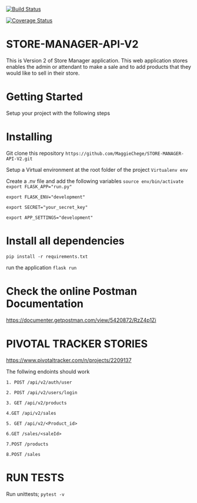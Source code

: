 
[![Build Status](https://travis-ci.org/MaggieChege/STORE-MANAGER-API-V2.svg?branch=develop)](https://travis-ci.org/MaggieChege/STORE-MANAGER-API-V2)

[![Coverage Status](https://coveralls.io/repos/github/MaggieChege/STORE-MANAGER-API-V2/badge.png?branch=develop)](https://coveralls.io/github/MaggieChege/STORE-MANAGER-API-V2?branch=develop)


# STORE-MANAGER-API-V2
This is Version 2 of Store Manager application. This web application stores enables the admin or attendant to make a sale and to add products that they would like to sell in their store.



# Getting Started

Setup your project  with the following steps

# Installing

Git clone this repository
``` https://github.com/MaggieChege/STORE-MANAGER-API-V2.git ```

Setup a Virtual environment at the root folder of the project
``` Virtualenv env ```

Create a .nv file and add the following variables 
``` source env/bin/activate ``` 
``` export FLASK_APP="run.py" ```

``` export FLASK_ENV="development" ```

``` export SECRET="your_secret_key" ```

``` export APP_SETTINGS="development" ```


# Install all dependencies

``` pip install -r requirements.txt ```

run the application ``` flask run ```


# Check the online Postman Documentation
https://documenter.getpostman.com/view/5420872/RzZ4p1Zi

# PIVOTAL TRACKER STORIES
https://www.pivotaltracker.com/n/projects/2209137

The follwing endoints should work

``` 1. POST /api/v2/auth/user ```


``` 2. POST /api/v2/users/login ```


``` 3. GET /api/v2/products ```


``` 4.GET /api/v2/sales ```


``` 5. GET /api/v2/<Product_id> ```


``` 6.GET /sales/<saleId> ```



``` 7.POST /products ```



``` 8.POST /sales ```


# RUN TESTS

Run unittests; ``` pytest -v ```
